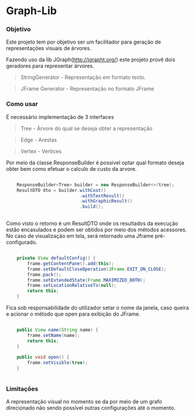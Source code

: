 # Graph-Lib

### Objetivo
Este projeto tem por objetivo ser um facilitador para geração de representações visuais de árvores.

Fazendo uso da lib JGraph(http://jgrapht.org/) este projeto provê dois geradores para representar árvores.

> StringGenerator - Representação em formato texto.

> JFrame Generator - Representação no formato JFrame

### Como usar
É necessário implementação de 3 interfaces

> Tree - Árvore do qual se deseja obter a representação

> Edge - Arestas 

> Vertex - Vertices

Por meio da classe ResponseBuilder é possivel optar qual formato deseja obter bem como efetuar o calculo de custo da arvore.
```java

	ResponseBuilder<Tree> builder = new ResponseBuilder<>(tree);
	ResultDTO dto = builder.withCost()
							.withTextResult()
							.withGraphicResult()
							.build();
						
```
Como visto o retorno é um ResultDTO onde os resultados da execução estão encasulados e podem ser obtidos por meio dos métodos acessores.
No caso de visualização em tela, será retornado uma Jframe pré-configurado.
```java

	private View defaultConfig() {
		frame.getContentPane().add(this);
		frame.setDefaultCloseOperation(JFrame.EXIT_ON_CLOSE);
		frame.pack();
		frame.setExtendedState(Frame.MAXIMIZED_BOTH);
		frame.setLocationRelativeTo(null);
		return this;
	}

```

Fica sob responsabilidade do utilizador setar o nome da janela, caso queira e acionar o método que open para exibição do JFrame.
```java

	public View name(String name) {
		frame.setName(name);
		return this;
	}
	
	public void open() {
		frame.setVisible(true);
	}
	
```

### Limitações
A representação visual no momento se da por meio de um grafo direcionado não sendo possível outras configurações até o momento.